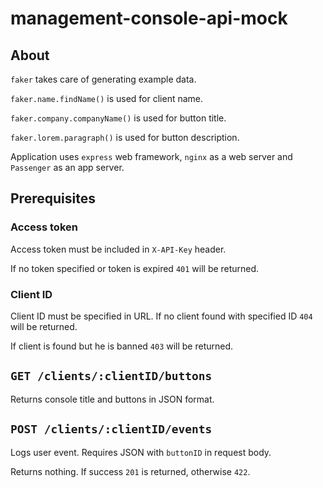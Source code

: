 # management-console-api-mock

## About

`faker` takes care of generating example data.

`faker.name.findName()` is used for client name.

`faker.company.companyName()` is used for button title.

`faker.lorem.paragraph()` is used for button description.

Application uses `express` web framework, `nginx` as a web server and `Passenger` as an app server.

## Prerequisites

### Access token
Access token must be included in `X-API-Key` header. 

If no token specified or token is expired `401` will be returned.

### Client ID
Client ID must be specified in URL. If no client found with specified ID `404` will be returned.

If client is found but he is banned `403` will be returned.

## `GET /clients/:clientID/buttons`
Returns console title and buttons in JSON format.

## `POST /clients/:clientID/events`
Logs user event. Requires JSON with `buttonID` in request body.

Returns nothing. If success `201` is returned, otherwise `422`.
